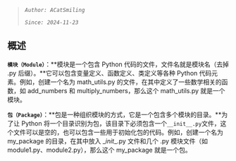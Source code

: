 >*`Author: ACatSmiling`*
>
>*`Since: 2024-11-23`*

## 概述

**`模块（Module）`**：**模块是一个包含 Python 代码的文件，文件名就是模块名（去掉 .py 后缀）。**它可以包含变量定义、函数定义、类定义等各种 Python 代码元素。例如，创建一个名为 math_utils.py 的文件，在其中定义了一些数学相关的函数，如 add_numbers 和 multiply_numbers，那么这个 math_utils.py 就是一个模块。

**`包（Package）`**：**包是一种组织模块的方式，它是一个包含多个模块的目录。**为了让 Python 将一个目录识别为包，该目录下必须包含一个`__init__.py`文件，这个文件可以是空的，也可以包含一些用于初始化包的代码。例如，创建一个名为 my_package 的目录，在其中放入 \__init__.py 文件和几个 .py 模块文件（如 module1.py、module2.py），那么这个 my_package 就是一个包。